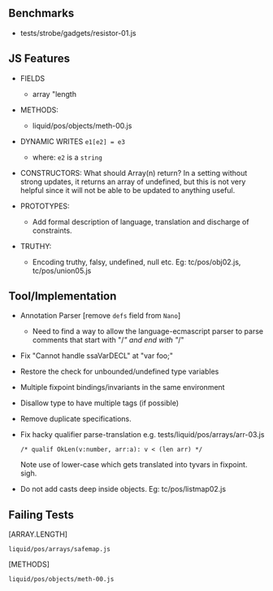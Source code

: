 Benchmarks
----------

  - tests/strobe/gadgets/resistor-01.js


JS Features
-----------

  - FIELDS
    - array "length

  - METHODS:
    - liquid/pos/objects/meth-00.js

  - DYNAMIC WRITES `e1[e2] = e3` 
    - where: `e2` is a `string`

  - CONSTRUCTORS: 
      What should Array(n) return?  In a setting without strong updates, it 
      returns an array of undefined, but this is not very helpful since it will 
      not be able to be updated to anything useful.

  - PROTOTYPES:
    - Add formal description of language, translation and discharge of constraints.

  - TRUTHY:
    - Encoding truthy, falsy, undefined, null etc.
      Eg: tc/pos/obj02.js, tc/pos/union05.js


Tool/Implementation
-------------------

  - Annotation Parser [remove `defs` field from `Nano`]
    - Need to find a way to allow the language-ecmascript parser to parse 
      comments that start with "/*" and end with "*/"

  - Fix "Cannot handle ssaVarDECL" at "var foo;"

  - Restore the check for unbounded/undefined type variables

  - Multiple fixpoint bindings/invariants in the same environment

  - Disallow type to have multiple tags (if possible)

  - Remove duplicate specifications.

  - Fix hacky qualifier parse-translation e.g. tests/liquid/pos/arrays/arr-03.js
        
        /* qualif OkLen(v:number, arr:a): v < (len arr) */

    Note use of lower-case which gets translated into tyvars in fixpoint. sigh.

  - Do not add casts deep inside objects. Eg: tc/pos/listmap02.js 


Failing Tests 
-------------

[ARRAY.LENGTH]
  
    liquid/pos/arrays/safemap.js

[METHODS]

    liquid/pos/objects/meth-00.js


